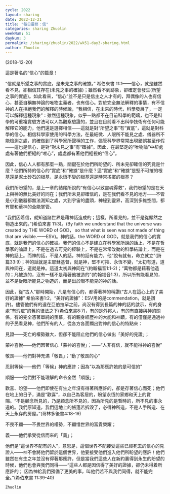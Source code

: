 ```yaml
---
cycle: 2022
layout: sharing
date: 2022-12-21
title: "每日靈修：信"
categories: sharing Zhuolin
weekNum: 51
dayNum: 3
permalink: /sharing/zhuolin/2022/wk51-day3-sharing.html
author: Zhuolin
---
```

(2018-12-20)

這是著名的“信心”的篇章！  

“信就是所望之事的實底，是未見之事的確據。” 希伯來書 11:1——信心，就是雖然看不見，卻相信其存在(未見之事的確據)；雖然看不到跡象，卻確定會發生(所望之事的實底)。如此看來，“信心”並不是只是信主之人才有的，拜偶像的人也有信心，甚至自稱無神論的唯物主義者，也有信心。對於完全無法解釋的事情，有不信神的人在拒絕我們的解釋的時候說，“我相信，在未來的時代，科學發展了，一定可以解釋這種現象”：雖然這種現象，似乎一點都不在目前科學的範疇，也不是科學的可重複實驗方法可以人為觀察驗證的，並且在目前看不出科學技術有任何可能解釋它的能力，他們還是選擇相信——這就是對“所望之事”有“實底”，這就是對科學的信心。相信科學家使用的科學方法，在最細微、人眼所不能見之處、儀器所不能檢測之處，的確做到了科學家所聲稱的工作，儘管科學界常常出現錯誤甚至作假——這也是信心，是對“對未見之事”有“確據”。因此，在最堅定的“唯物論”中卻處處有著他們拒絕的“唯心”，處處都有著他們輕視的“信心”。  

因此，信心人人都有那麼一點，關鍵在於他們所盼望的、所未見卻確信的究竟是什麼？他們所持的信心的“實底”和“確據”是什麼？這“實底”和“確據”是堅不可摧的根基還是泥土砂石的根基，是永恆不變的根基還是時常搖擺的根基？  

我們所盼望的，是上一章的結尾所說的“有信心以致靈魂得救”，我們盼望的是在天上與神的無比美好的同在；我們所未見卻確信的，是在我們看不見的地方——不管是小到儀器都無法測知之處，大到宇宙的盡頭，神秘到靈界，高深到多維空間，都有耶和華神的全能掌管。  

“我們因着信，就知道諸世界是藉神話造成的；這樣，所看見的，並不是從顯然之物造出來的。”(希伯來書 11:3)。(By faith we understand that the universe was created by THE WORD of GOD， so that what is seen was not made of thing that are visible.——ESV)。神的話，the WORD of GOD，就是我們的信心的實底，就是我們的信心的確據。我們的信心不是建立在科學家所說的話上，不是在哲學家的論證上，不是在過去可見的經驗上，不是在常常改動的科學結論上，而是在神的話上。而神的話，不是人的話，神的話有能力，他“說有就有，命立就立”(詩篇33:9)；神的話就是主耶穌基督，就是神，堅不可摧、永恆不變，“太初有道，道與神同在，道就是神。這道太初與神同在”(約翰福音1:1-2)；“萬物都是藉著他造的；凡被造的，沒有一樣不是藉著他被造的”(約翰福音1:3)，所以所有能看見的，並不是從眼所能見之物造的，而是出於眼不能見的神的話。  

因此，從“古人”那時開始，凡是有信心的，都得著神的稱讚(“古人在這心上的了美好的證據” 希伯來書1:2，“美好的證據”：ESV用的是commendation，就是讚許)。儘管他們有的遠在亞伯拉罕之前，尚沒有得到長篇的神的話的啟示，有的身處“有瑕疵”的舊約律法之下(希伯來書8:7)，有的是外邦人，有的有直接與神的關係，有的完全憑著單純的羨慕，有的親身經歷神的大能和神蹟，有的僅僅是通過神的子民看見神，他們所有的人，從各方各面顯出對神的信心的特點來：  

見證——死亡的權勢雖大，但卻不能阻止他們的信心做出「美好的見證」；  

蒙神喜悅——他們因著信心「蒙神的喜悅」；——“人非有信，就不能得神的喜悅”  

敬畏——他們對神充滿「敬畏」；“動了敬畏的心”  

忍耐等候——他們「等候」神的應許；因為“以為那應許她的是可信的”  

順服——他們對不能理解的命令全然「順服」；  

歡喜、盼望——他們即使在有生之年沒有得著所應許的，卻是存著信心而死；他們在地上的日子，滿是“歡喜”，以自己為客居的，盼望永恆的家鄉和天上的賞賜。“不是顧念所見的，乃是顧念所不見的，因為所見的是暫時的，所不見的事永遠的。我們原知道，我們這地上的帳篷若拆毀了，必得神所造，不是人手所造、在天上永存的房屋。”(哥林多後書4:18-19)  

不畏不顧——不畏世界的權勢，不顧惜世界的富貴榮耀；  

義——他們承受從信而來的「義」；  

他們是“這世界不配有的人”，意思是，這個世界不配接受這些已經死去的信心的見證人——神不會將他們留於這個世界，他要接受他們進入他們所盼望的應許！他們雖然在有生之年並沒有得著那應許，但是當我們這些人在新約裏得到永生的盼望的時候，他們也會與我們同得——“這些人都是因信得了美好的證據，卻仍未得着所應許的； 因為神給我們預備了更美的事，叫他們若不與我們同得，就不能完全。”(希伯來書 11:39-40)  

`Zhuolin`  

